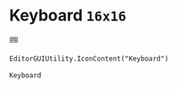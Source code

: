 # Keyboard `16x16`
<img src="/img/Keyboard.png" width=16 height=16>

``` CSharp
EditorGUIUtility.IconContent("Keyboard")
```
```
Keyboard
```
